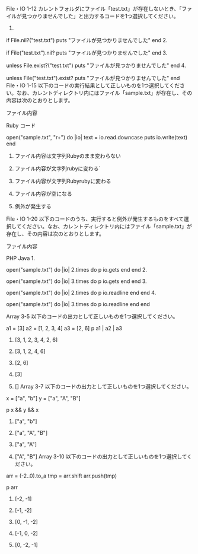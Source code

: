 File・IO 1-12
カレントフォルダにファイル「test.txt」が存在しないとき、「ファイルが見つかりませんでした」と出力するコードを1つ選択してください。

1.  

if File.nil?("test.txt")
  puts "ファイルが見つかりませんでした" 
end
2.  

if File("test.txt").nil?
  puts "ファイルが見つかりませんでした" 
end
3.  

unless File.exist?("test.txt")
  puts "ファイルが見つかりませんでした" 
end
4.  

unless File("test.txt").exist?
  puts "ファイルが見つかりませんでした" 
end
File・IO 1-15
以下のコードの実行結果として正しいものを1つ選択してください。なお、カレントディレクトリ内にはファイル「sample.txt」が存在し、その内容は次のとおりとします。

ファイル内容

Ruby
コード

open("sample.txt", "r+") do |io|
  text = io.read.downcase
  puts io.write(text)
end
1.   ファイル内容は文字列Rubyのまま変わらない

2.   ファイル内容が文字列rubyに変わる`

3.   ファイル内容が文字列Rubyrubyに変わる

4.   ファイル内容が空になる

5.   例外が発生する

   File・IO 1-20
以下のコードのうち、実行すると例外が発生するものをすべて選択してください。なお、カレントディレクトリ内にはファイル「sample.txt」が存在し、その内容は次のとおりとします。

ファイル内容

PHP
Java
1.  

open("sample.txt") do |io|
  2.times do
    p io.gets
  end
end
2.  

open("sample.txt") do |io|
  3.times do
    p io.gets
  end
end
3.  

open("sample.txt") do |io|
  2.times do
    p io.readline
  end
end
4.  

open("sample.txt") do |io|
  3.times do
    p io.readline
  end
end

Array 3-5
以下のコードの出力として正しいものを1つ選択してください。

a1 = [3]
a2 = [1, 2, 3, 4]
a3 = [2, 6]
p a1 | a2 | a3
1.   [3, 1, 2, 3, 4, 2, 6]

2.   [3, 1, 2, 4, 6]

3.   [2, 6]

4.   [3]

5.   []
Array 3-7
以下のコードの出力として正しいものを1つ選択してください。

x = ["a", "b"]
y = ["a", "A", "B"]

p x && y && x
1.   ["a", "b"]

2.   ["a", "A", "B"]

3.   ["a", "A"]

4.   ["A", "B"]
Array 3-10
以下のコードの出力として正しいものを1つ選択してください。

arr = (-2..0).to_a
tmp = arr.shift
arr.push(tmp)

p arr
1.   [-2, -1]

2.   [-1, -2]

3.   [0, -1, -2]

4.   [-1, 0, -2]

5.   [0, -2, -1]
